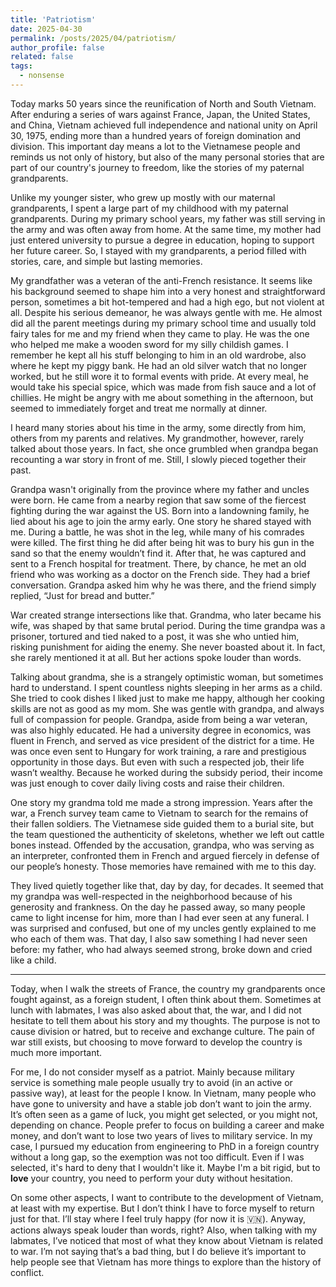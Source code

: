 ```yaml
---
title: 'Patriotism'
date: 2025-04-30
permalink: /posts/2025/04/patriotism/
author_profile: false
related: false
tags:
  - nonsense
---
```

Today marks 50 years since the reunification of North and South Vietnam. After enduring a series of wars against France, Japan, the United States, and China, Vietnam achieved full independence and national unity on April 30, 1975, ending more than a hundred years of foreign domination and division. This important day means a lot to the Vietnamese people and reminds us not only of history, but also of the many personal stories that are part of our country's journey to freedom, like the stories of my paternal grandparents.

Unlike my younger sister, who grew up mostly with our maternal grandparents, I spent a large part of my childhood with my paternal grandparents. During my primary school years, my father was still serving in the army and was often away from home. At the same time, my mother had just entered university to pursue a degree in education, hoping to support her future career. So, I stayed with my grandparents, a period filled with stories, care, and simple but lasting memories.

My grandfather was a veteran of the anti-French resistance. It seems like his background seemed to shape him into a very honest and straightforward person, sometimes a bit hot-tempered and had a high ego, but not violent at all. Despite his serious demeanor, he was always gentle with me. He almost did all the parent meetings during my primary school time and usually told fairy tales for me and my friend when they came to play. He was the one who helped me make a wooden sword for my silly childish games. I remember he kept all his stuff belonging to him in an old wardrobe, also where he kept my piggy bank. He had an old silver watch that no longer worked, but he still wore it to formal events with pride. At every meal, he would take his special spice, which was made from fish sauce and a lot of chillies. He might be angry with me about something in the afternoon, but seemed to immediately forget and treat me normally at dinner.

I heard many stories about his time in the army, some directly from him, others from my parents and relatives. My grandmother, however, rarely talked about those years. In fact, she once grumbled when grandpa began recounting a war story in front of me. Still, I slowly pieced together their past.

Grandpa wasn't originally from the province where my father and uncles were born. He came from a nearby region that saw some of the fiercest fighting during the war against the US. Born into a landowning family, he lied about his age to join the army early. One story he shared stayed with me. During a battle, he was shot in the leg, while many of his comrades were killed. The first thing he did after being hit was to bury his gun in the sand so that the enemy wouldn’t find it. After that, he was captured and sent to a French hospital for treatment. There, by chance, he met an old friend who was working as a doctor on the French side. They had a brief conversation. Grandpa asked him why he was there, and the friend simply replied, “Just for bread and butter.” 

War created strange intersections like that. Grandma, who later became his wife, was shaped by that same brutal period. During the time grandpa was a prisoner, tortured and tied naked to a post, it was she who untied him, risking punishment for aiding the enemy. She never boasted about it. In fact, she rarely mentioned it at all. But her actions spoke louder than words.

Talking about grandma, she is a strangely optimistic woman, but sometimes hard to understand. I spent countless nights sleeping in her arms as a child. She tried to cook dishes I liked just to make me happy, although her cooking skills are not as good as my mom. She was gentle with grandpa, and always full of compassion for people. Grandpa, aside from being a war veteran, was also highly educated. He had a university degree in economics, was fluent in French, and served as vice president of the district for a time. He was once even sent to Hungary for work training, a rare and prestigious opportunity in those days. But even with such a respected job, their life wasn’t wealthy. Because he worked during the subsidy period, their income was just enough to cover daily living costs and raise their children. 

One story my grandma told me made a strong impression. Years after the war, a French survey team came to Vietnam to search for the remains of their fallen soldiers. The Vietnamese side guided them to a burial site, but the team questioned the authenticity of skeletons, whether we left out cattle bones instead. Offended by the accusation, grandpa, who was serving as an interpreter, confronted them in French and argued fiercely in defense of our people’s honesty. Those memories have remained with me to this day.

They lived quietly together like that, day by day, for decades. It seemed that my grandpa was well-respected in the neighborhood because of his generosity and frankness. On the day he passed away, so many people came to light incense for him, more than I had ever seen at any funeral. I was surprised and confused, but one of my uncles gently explained to me who each of them was. That day, I also saw something I had never seen before: my father, who had always seemed strong, broke down and cried like a child.

---

Today, when I walk the streets of France, the country my grandparents once fought against, as a foreign student, I often think about them. Sometimes at lunch with labmates, I was also asked about that, the war, and I did not hesitate to tell them about his story and my thoughts. The purpose is not to cause division or hatred, but to receive and exchange culture. The pain of war still exists, but choosing to move forward to develop the country is much more important.

For me, I do not consider myself as a patriot. Mainly because military service is something male people usually try to avoid (in an active or passive way), at least for the people I know. In Vietnam, many people who have gone to university and have a stable job don’t want to join the army. It’s often seen as a game of luck, you might get selected, or you might not, depending on chance. People prefer to focus on building a career and make money, and don’t want to lose two years of lives to military service. In my case, I pursued my education from engineering to PhD in a foreign country without a long gap, so the exemption was not too difficult. Even if I was selected, it's hard to deny that I wouldn't like it. Maybe I'm a bit rigid, but to **love** your country, you need to perform your duty without hesitation. 

On some other aspects, I want to contribute to the development of Vietnam, at least with my expertise. But I don’t think I have to force myself to return just for that. I’ll stay where I feel truly happy (for now it is 🇻🇳). Anyway, actions always speak louder than words, right? Also, when talking with my labmates, I’ve noticed that most of what they know about Vietnam is related to war. I’m not saying that’s a bad thing, but I do believe it’s important to help people see that Vietnam has more things to explore than the history of conflict.

